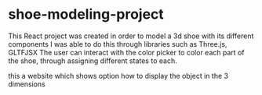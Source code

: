 # shoe-modeling-project
This React project was created in order to model a 3d shoe with its different components
I was able to do this through libraries such as Three.js, GLTFJSX
The user can interact with the color picker to color each part of the shoe, through assigning different states to each.

this a website which shows option how to display the object in the 3 dimensions 


